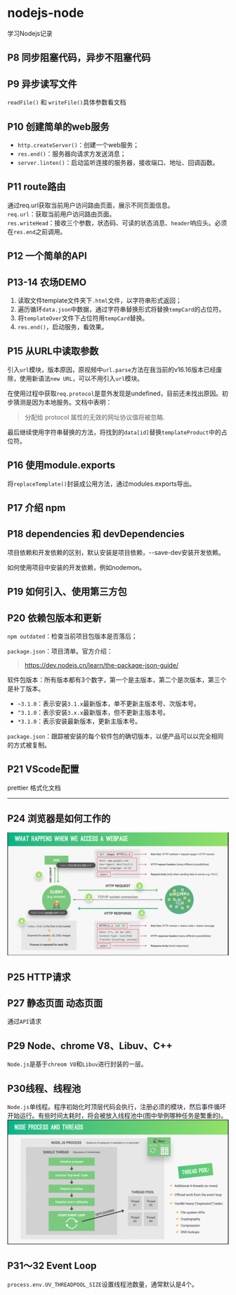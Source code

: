 # nodejs-node
学习Nodejs记录

## P8 同步阻塞代码，异步不阻塞代码

## P9 异步读写文件
`readFile()` 和 `writeFile()`具体参数看文档

## P10 创建简单的web服务
- `http.createServer()`：创建一个web服务；  
- `res.end()`：服务器向请求方发送消息；  
- `server.linten()`：启动监听连接的服务器，接收端口、地址、回调函数。

## P11 route路由
通过req.url获取当前用户访问路由页面，展示不同页面信息。  
`req.url`：获取当前用户访问路由页面。  
`res.writeHead`：接收三个参数，状态码、可读的状态消息、`header`响应头。必须在`res.end`之前调用。

## P12 一个简单的API

## P13-14 农场DEMO
1. 读取文件template文件夹下`.html`文件，以字符串形式返回；
2. 遍历循环`data.json`中数据，通过字符串替换形式将替换`tempCard`的占位符。
3. 将`templateOver`文件下占位符用`tempCard`替换。
4. `res.end()`，启动服务，看效果。

## P15 从URL中读取参数
引入`url`模块，版本原因，原视频中`url.parse`方法在我当前的v16.16版本已经废除，使用新语法`new URL`，可以不用引入`url`模块。  

在使用过程中获取`req.protocol`是意外发现是undefined，目前还未找出原因。初步猜测是因为本地服务。文档中表明：
> 分配给 protocol 属性的无效的网址协议值将被忽略.

最后继续使用字符串替换的方法，将找到的`data[id]`替换`templateProduct`中的占位符。

## P16 使用module.exports
将`replaceTemplate()`封装成公用方法，通过modules.exports导出。

## P17 介绍 npm

## P18 dependencies 和 devDependencies
项目依赖和开发依赖的区别，默认安装是项目依赖，--save-dev安装开发依赖。  

如何使用项目中安装的开发依赖，例如nodemon。

## P19 如何引入、使用第三方包

## P20 依赖包版本和更新
`npm outdated`：检查当前项目包版本是否落后；

`package.json`：项目清单。官方介绍：
> https://dev.nodejs.cn/learn/the-package-json-guide/

软件包版本：所有版本都有3个数字，第一个是主版本，第二个是次版本，第三个是补丁版本。
- `~3.1.0`：表示安装`3.1.x`最新版本，单不更新主版本号、次版本号。
- `^3.1.0`：表示安装`3.x.x`最新版本，但不更新主版本号。
- `*3.1.0`：表示安装最新版本，更新主版本号。

`package.json`：跟踪被安装的每个软件包的确切版本，以便产品可以以完全相同的方式被复制。

## P21 VScode配置
prettier 格式化文档
 
 ---

 ## P24 浏览器是如何工作的
<img src="./浏览器工作概览.png">

## P25 HTTP请求

## P27 静态页面 动态页面
通过`API`请求

## P29 Node、chrome V8、Libuv、C++
`Node.js`是基于`chreom V8`和`Libuv`进行封装的一层。

## P30线程、线程池
`Node.js`单线程。程序初始化时顶层代码会执行，注册必须的模块，然后事件循环开始运行。有些时间太耗时，将会被放入线程池中(图中举例哪种任务是繁重的)。
<img src="./nodejs进程、线程池.png">

## P31～32 Event Loop
`process.env.UV_THREADPOOL_SIZE`设置线程池数量，通常默认是4个。
